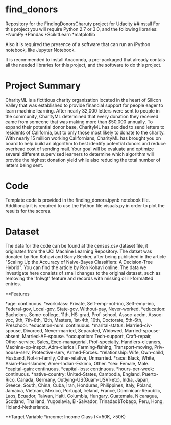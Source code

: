 # find_donors
Repository for the FindingDonorsCharuty project for Udacity
##Install
For this project you will require Python 2.7 or 3.0, and the following libraries:
*NumPy
*Pandas
*ScikitLearn
*matplotlib

Also it is required the presence of a software that can run an iPython notebook, like Jupyter Notebook.

It is recommended to install Anaconda, a pre-packaged that already contais all the needed libraries for this project, and the software to do this project.

# Project Summary

CharityML is a fictitious charity organization located in the heart of Silicon Valley that was established to provide financial support for people eager to learn machine learning. After nearly 32,000 letters were sent to people in the community, CharityML determined that every donation they received came from someone that was making more than $50,000 annually. To expand their potential donor base, CharityML has decided to send letters to residents of California, but to only those most likely to donate to the charity. With nearly 15 million working Californians, CharityML has brought you on board to help build an algorithm to best identify potential donors and reduce overhead cost of sending mail. Your goal will be evaluate and optimize several different supervised learners to determine which algorithm will provide the highest donation yield while also reducing the total number of letters being sent.

# Code

Template code is provided in the finding_donors.ipynb notebook file. Additionaly it is required to use the Python file visuals.py in order to plot the results for the scores.

# Dataset

The data for the code can be found at the census.csv dataset file, it originates from the UCI Machine Learning Repository. The datset was donated by Ron Kohavi and Barry Becker, after being published in the article "Scaling Up the Accuracy of Naive-Bayes Classifiers: A Decision-Tree Hybrid". You can find the article by Ron Kohavi online. The data we investigate here consists of small changes to the original dataset, such as removing the 'fnlwgt' feature and records with missing or ill-formatted entries. 

**Features

*age: continuous.
*workclass: Private, Self-emp-not-inc, Self-emp-inc, Federal-gov, Local-gov, State-gov, Without-pay, Never-worked.
*education: Bachelors, Some-college, 11th, HS-grad, Prof-school, Assoc-acdm, Assoc-voc, 9th, 7th-8th, 12th, Masters, 1st-4th, 10th, Doctorate, 5th-6th, Preschool.
*education-num: continuous.
*marital-status: Married-civ-spouse, Divorced, Never-married, Separated, Widowed, Married-spouse-absent, Married-AF-spouse.
*occupation: Tech-support, Craft-repair, Other-service, Sales, Exec-managerial, Prof-specialty, Handlers-cleaners, Machine-op-inspct, Adm-clerical, Farming-fishing, Transport-moving, Priv-house-serv, Protective-serv, Armed-Forces.
*relationship: Wife, Own-child, Husband, Not-in-family, Other-relative, Unmarried.
*race: Black, White, Asian-Pac-Islander, Amer-Indian-Eskimo, Other.
*sex: Female, Male.
*capital-gain: continuous.
*capital-loss: continuous.
*hours-per-week: continuous.
*native-country: United-States, Cambodia, England, Puerto-Rico, Canada, Germany, Outlying-US(Guam-USVI-etc), India, Japan, Greece, South, China, Cuba, Iran, Honduras, Philippines, Italy, Poland, Jamaica, Vietnam, Mexico, Portugal, Ireland, France, Dominican-Republic, Laos, Ecuador, Taiwan, Haiti, Columbia, Hungary, Guatemala, Nicaragua, Scotland, Thailand, Yugoslavia, El-Salvador, Trinadad&Tobago, Peru, Hong, Holand-Netherlands.

**Target Variable
*income: Income Class (<=50K, >50K)

